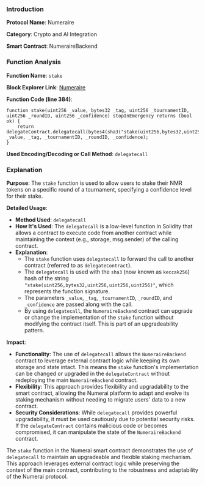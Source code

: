 ### Introduction

**Protocol Name**: Numeraire

**Category**: Crypto and AI Integration

**Smart Contract**: NumeraireBackend

### Function Analysis

**Function Name**: `stake`

**Block Explorer Link**: [Numeraire](https://etherscan.io/token/0x1776e1F26f98b1A5dF9cD347953a26dd3Cb46671#code)

**Function Code (line 384)**:
```solidity
function stake(uint256 _value, bytes32 _tag, uint256 _tournamentID, uint256 _roundID, uint256 _confidence) stopInEmergency returns (bool ok) {
    return delegateContract.delegatecall(bytes4(sha3("stake(uint256,bytes32,uint256,uint256,uint256)")), _value, _tag, _tournamentID, _roundID, _confidence);
}
```
**Used Encoding/Decoding or Call Method**: `delegatecall`

### Explanation

**Purpose**: The `stake` function is used to allow users to stake their NMR tokens on a specific round of a tournament, specifying a confidence level for their stake.

**Detailed Usage**:

-   **Method Used**: `delegatecall`
-   **How It's Used**: The `delegatecall` is a low-level function in Solidity that allows a contract to execute code from another contract while maintaining the context (e.g., storage, msg.sender) of the calling contract.
-   **Explanation**:
    -   The `stake` function uses `delegatecall` to forward the call to another contract (referred to as `delegateContract`).
    -   The `delegatecall` is used with the `sha3` (now known as `keccak256`) hash of the string `"stake(uint256,bytes32,uint256,uint256,uint256)"`, which represents the function signature.
    -   The parameters `_value`, `_tag`, `_tournamentID`, `_roundID`, and `_confidence` are passed along with the call.
    -   By using `delegatecall`, the `NumeraireBackend` contract can upgrade or change the implementation of the `stake` function without modifying the contract itself. This is part of an upgradeability pattern.

**Impact**:

-   **Functionality**: The use of `delegatecall` allows the `NumeraireBackend` contract to leverage external contract logic while keeping its own storage and state intact. This means the `stake` function's implementation can be changed or upgraded in the `delegateContract` without redeploying the main `NumeraireBackend` contract.
-   **Flexibility**: This approach provides flexibility and upgradability to the smart contract, allowing the Numerai platform to adapt and evolve its staking mechanism without needing to migrate users' data to a new contract.
-   **Security Considerations**: While `delegatecall` provides powerful upgradability, it must be used cautiously due to potential security risks. If the `delegateContract` contains malicious code or becomes compromised, it can manipulate the state of the `NumeraireBackend` contract.

The `stake` function in the Numerai smart contract demonstrates the use of `delegatecall` to maintain an upgradeable and flexible staking mechanism. This approach leverages external contract logic while preserving the context of the main contract, contributing to the robustness and adaptability of the Numerai protocol.
